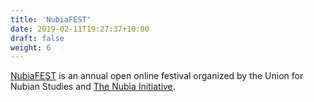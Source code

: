 ```yaml
---
title: 'NubiaFEST'
date: 2019-02-11T19:27:37+10:00
draft: false
weight: 6
---
```


[NubiaFEST](https://nubiafest.unionfornubianstudies.org/) is an annual open online festival organized by the Union for Nubian Studies and [The Nubia Initiative](http://thenubiainitiative.org/).
